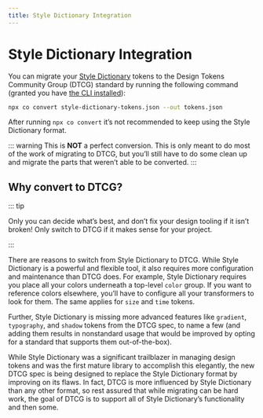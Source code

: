 ```yaml
---
title: Style Dictionary Integration
---
```


# Style Dictionary Integration

You can migrate your [Style Dictionary](https://amzn.github.io/style-dictionary) tokens to the Design Tokens Community Group (DTCG) standard by running the following command (granted you have [the CLI installed](/guides/cli)):

```bash
npx co convert style-dictionary-tokens.json --out tokens.json
```

After running `npx co convert` it’s not recommended to keep using the Style Dictionary format.

::: warning
This is **NOT** a perfect conversion. This is only meant to do most of the work of migrating to DTCG, but you’ll still have to do some clean up and migrate the parts that weren’t able to be converted.
:::

## Why convert to DTCG?

::: tip

Only you can decide what’s best, and don’t fix your design tooling if it isn’t broken! Only switch to DTCG if it makes sense for your project.

:::

There are reasons to switch from Style Dictionary to DTCG. While Style Dictionary is a powerful and flexible tool, it also requires more configuration and maintenance than DTCG does. For example, Style Dictionary requires you place all your colors underneath a top-level `color` group. If you want to reference colors elsewhere, you’ll have to configure all your transformers to look for them. The same applies for `size` and `time` tokens.

Further, Style Dictionary is missing more advanced features like `gradient`, `typography`, and `shadow` tokens from the DTCG spec, to name a few (and adding them results in nonstandard usage that would be improved by opting for a standard that supports them out-of-the-box).

While Style Dictionary was a significant trailblazer in managing design tokens and was the first mature library to accomplish this elegantly, the new DTCG spec is being designed to replace the Style Dictionary format by improving on its flaws. In fact, DTCG is more influenced by Style Dictionary than any other format, so rest assured that while migrating can be hard work, the goal of DTCG is to support all of Style Dictionary’s functionality and then some.
